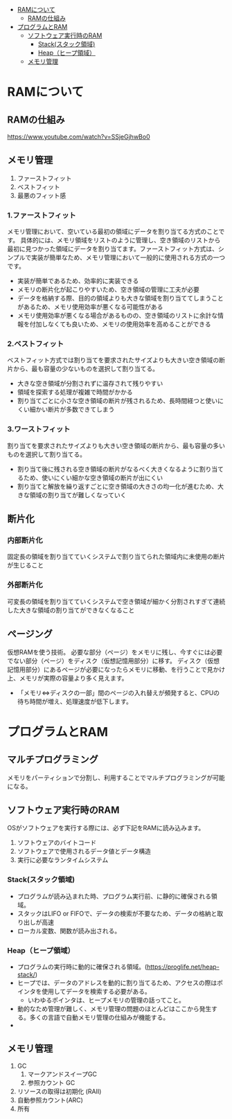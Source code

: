 - [RAMについて](#ramについて)
  - [RAMの仕組み](#ramの仕組み)
- [プログラムとRAM](#プログラムとram)
  - [ソフトウェア実行時のRAM](#ソフトウェア実行時のram)
    - [Stack(スタック領域)](#stackスタック領域)
    - [Heap（ヒープ領域）](#heapヒープ領域)
  - [メモリ管理](#メモリ管理)


# RAMについて
## RAMの仕組み
https://www.youtube.com/watch?v=SSjeGjhwBo0

## メモリ管理
1. ファーストフィット
2. ベストフィット
3. 最悪のフィット感

### 1.ファーストフィット
メモリ管理において、空いている最初の領域にデータを割り当てる方式のことです。
具体的には、メモリ領域をリストのように管理し、空き領域のリストから最初に見つかった領域にデータを割り当てます。ファーストフィット方式は、シンプルで実装が簡単なため、メモリ管理において一般的に使用される方式の一つです。

- 実装が簡単であるため、効率的に実装できる
- メモリの断片化が起こりやすいため、空き領域の管理に工夫が必要
- データを格納する際、目的の領域よりも大きな領域を割り当ててしまうことがあるため、メモリ使用効率が悪くなる可能性がある
- メモリ使用効率が悪くなる場合があるものの、空き領域のリストに余計な情報を付加しなくても良いため、メモリの使用効率を高めることができる


### 2.ベストフィット
ベストフィット方式では割り当てを要求されたサイズよりも大きい空き領域の断片から、最も容量の少ないものを選択して割り当てる。

- 大きな空き領域が分割されずに温存されて残りやすい
- 領域を探索する処理が複雑で時間がかかる
- 割り当てごとに小さな空き領域の断片が残されるため、長時間経つと使いにくい細かい断片が多数できてしまう

### 3.ワーストフィット
割り当てを要求されたサイズよりも大きい空き領域の断片から、最も容量の多いものを選択して割り当てる。

- 割り当て後に残される空き領域の断片がなるべく大きくなるように割り当てるため、使いにくい細かな空き領域の断片が出にくい
- 割り当てと解放を繰り返すごとに空き領域の大きさの均一化が進むため、大きな領域の割り当てが難しくなっていく

## 断片化
### 内部断片化
固定長の領域を割り当てていくシステムで割り当てられた領域内に未使用の断片が生じること

### 外部断片化
可変長の領域を割り当てていくシステムで空き領域が細かく分割されすぎて連続した大きな領域の割り当てができなくなること

## ページング
仮想RAMを使う技術。
必要な部分（ページ）をメモリに残し、今すぐには必要でない部分（ページ）をディスク（仮想記憶用部分）に移す。
ディスク（仮想記憶用部分）にあるページが必要になったらメモリに移動、を行うことで見かけ上、メモリが実際の容量より多く見えます。

- 「メモリ⇔ディスクの一部」間のページの入れ替えが頻発すると、CPUの待ち時間が増え、処理速度が低下します。


# プログラムとRAM
## マルチプログラミング
メモリをパーティションで分割し、利用することでマルチプログラミングが可能になる。

## ソフトウェア実行時のRAM
OSがソフトウェアを実行する際には、必ず下記をRAMに読み込みます。

1. ソフトウェアのバイトコード
2. ソフトウェアで使用されるデータ値とデータ構造
3. 実行に必要なランタイムシステム

### Stack(スタック領域)
- プログラムが読み込まれた時、プログラム実行前、に静的に確保される領域。
- スタックはLIFO or FIFOで、データの検索が不要なため、データの格納と取り出しが高速
- ローカル変数、関数が読み出される。

### Heap（ヒープ領域）
- プログラムの実行時に動的に確保される領域。(https://proglife.net/heap-stack/)
- ヒープでは、データのアドレスを動的に割り当てるため、アクセスの際はポインタを使用してデータを検索する必要がある。
  - いわゆるポインタは、ヒープメモリの管理の話ってこと。
- 動的なため管理が難しく、メモリ管理の問題のほとんどはここから発生する。多くの言語で自動メモリ管理の仕組みが機能する。
-

## メモリ管理
1. GC
    1. マークアンドスイープGC
    2. 参照カウント GC
2. リソースの取得は初期化 (RAII)
3. 自動参照カウント(ARC)
4. 所有

